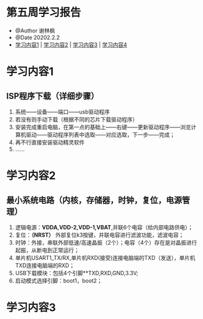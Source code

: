 # 第五周学习报告
* @Author 谢林枫
* @Date 20202.2.2
* [学习内容1](#1) | [学习内容2](#2) | [学习内容3](#3) | [学习内容4](#4)

# <a id='1'>学习内容1</a>
## ISP程序下载（详细步骤）
1. 系统——设备——端口——usb驱动程序
2. 若没有则手动下载（根据不同的芯片下载驱动程序）
3. 安装完成重启电脑，在第一点的基础上——右键——更新驱动程序——浏览计算机驱动——驱动程序列表中选取——对应选取，下一步——完成；
4. 再不行直接安装驱动精灵软件
5. ......

# <a id='2'>学习内容2</a>
## 最小系统电路（内核，存储器，时钟，复位，电源管理）
1. 逻辑电源：**VDDA,VDD-2,VDD-1,VBAT**,并联6个电容（给内部电路供电）；
2. 复位：**（NRST）** 外部复位k3按键，并联电容进行滤波功能，滤波电容；
3. 时钟：外接，串联外部低速/高速晶振（2个）；电容（4个）存在是对晶振进行起振，从断电到正常运行；
4. 单片机USART1_TX/RX,单片机RXD(接受)连接电脑端的TXD（发送），单片机TXD连接电脑端的RXD；
5. USB下载模块：包括4个引脚**TXD,RXD,GND,3.3V;
6. 启动模式选择引脚：boot1，boot2；

# <a id='3'>学习内容3</a>
